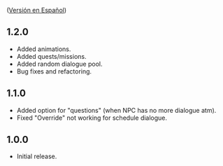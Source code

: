 ([Versión en Español](https://github.com/misty-spring/DynamicDialogues/blob/main/docs/CHANGELOG-es.md))

## 1.2.0
- Added animations.
- Added quests/missions.
- Added random dialogue pool.
- Bug fixes and refactoring.

## 1.1.0
- Added option for "questions" (when NPC has no more dialogue atm).
- Fixed "Override" not working for schedule dialogue.

## 1.0.0
- Initial release.
